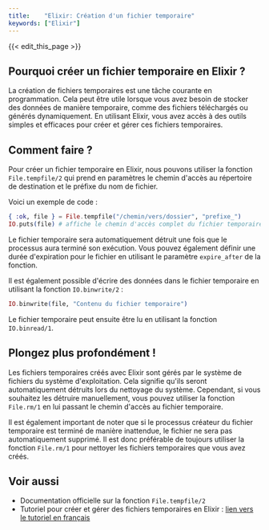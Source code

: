 ```yaml
---
title:    "Elixir: Création d'un fichier temporaire"
keywords: ["Elixir"]
---
```


{{< edit_this_page >}}

## Pourquoi créer un fichier temporaire en Elixir ?

La création de fichiers temporaires est une tâche courante en programmation. Cela peut être utile lorsque vous avez besoin de stocker des données de manière temporaire, comme des fichiers téléchargés ou générés dynamiquement. En utilisant Elixir, vous avez accès à des outils simples et efficaces pour créer et gérer ces fichiers temporaires.

## Comment faire ?

Pour créer un fichier temporaire en Elixir, nous pouvons utiliser la fonction `File.tempfile/2` qui prend en paramètres le chemin d'accès au répertoire de destination et le préfixe du nom de fichier.

Voici un exemple de code :

```Elixir
{ :ok, file } = File.tempfile("/chemin/vers/dossier", "prefixe_")
IO.puts(file) # affiche le chemin d'accès complet du fichier temporaire créé
```

Le fichier temporaire sera automatiquement détruit une fois que le processus aura terminé son exécution. Vous pouvez également définir une durée d'expiration pour le fichier en utilisant le paramètre `expire_after` de la fonction.

Il est également possible d'écrire des données dans le fichier temporaire en utilisant la fonction `IO.binwrite/2` :

```Elixir
IO.binwrite(file, "Contenu du fichier temporaire")
```

Le fichier temporaire peut ensuite être lu en utilisant la fonction `IO.binread/1`.

## Plongez plus profondément !

Les fichiers temporaires créés avec Elixir sont gérés par le système de fichiers du système d'exploitation. Cela signifie qu'ils seront automatiquement détruits lors du nettoyage du système. Cependant, si vous souhaitez les détruire manuellement, vous pouvez utiliser la fonction `File.rm/1` en lui passant le chemin d'accès au fichier temporaire.

Il est également important de noter que si le processus créateur du fichier temporaire est terminé de manière inattendue, le fichier ne sera pas automatiquement supprimé. Il est donc préférable de toujours utiliser la fonction `File.rm/1` pour nettoyer les fichiers temporaires que vous avez créés.

## Voir aussi

- Documentation officielle sur la fonction `File.tempfile/2`
- Tutoriel pour créer et gérer des fichiers temporaires en Elixir : [lien vers le tutoriel en français](https://lyonsinayion.github.io/2019/11/12/file-drop.html)
